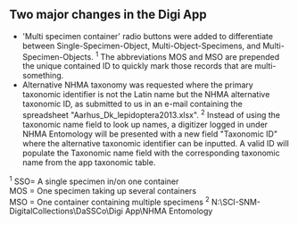 ## Two major changes in the Digi App
- 'Multi specimen container' radio buttons were added to differentiate between Single-Specimen-Object, Multi-Object-Specimens, and Multi-Specimen-Objects. <sup>1</sup> The abbreviations MOS and MSO are prepended the unique contained ID to quickly mark those records that are multi-something.
- Alternative NHMA taxonomy was requested where the primary taxonomic identifier is not the Latin name but the NHMA alternative taxonomic ID, as submitted to us in an e-mail containing the spreadsheet "Aarhus_Dk_lepidoptera2013.xlsx". <sup>2</sup> 
Instead of using the taxonomic name field to look up names, a digitizer logged in under NHMA Entomology will be presented with a new field "Taxonomic ID" where the alternative taxonomic identifier can be inputted. A valid ID will populate the Taxonomic name field with the corresponding taxonomic name from the app taxonomic table.

<sup>1</sup> 
SSO= A single specimen in/on one container  
MOS = One specimen taking up several containers  
MSO = One container containing multiple specimens
<sup>2</sup> N:\SCI-SNM-DigitalCollections\DaSSCo\Digi App\NHMA Entomology
